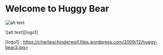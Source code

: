 # Welcome to Huggy Bear

 
![alt text][logo]

 [logo]: http://images5.fanpop.com/image/photos/28600000/Huggy-starsky-and-hutch-1975-28698710-1084-1479.jpg
 
![alt text][logo1]
 
[logo1] : https://charlieschinderwolf.files.wordpress.com/2009/12/huggy-bear3.jpg>
